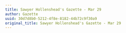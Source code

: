 ```yaml
---
title: Sawyer Hollenshead's Gazette - Mar 29
author: Gazette
uuid: 30d7d8b0-5212-4f8e-8182-44b72c9f30a9
original_title: Sawyer Hollenshead's Gazette - Mar 29
---
```


